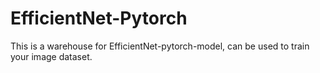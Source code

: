 # EfficientNet-Pytorch
This is a warehouse for EfficientNet-pytorch-model, can be used to train your image dataset.
